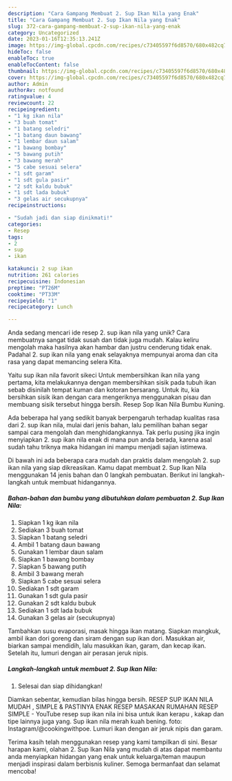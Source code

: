 ```yaml
---
description: "Cara Gampang Membuat 2. Sup Ikan Nila yang Enak"
title: "Cara Gampang Membuat 2. Sup Ikan Nila yang Enak"
slug: 372-cara-gampang-membuat-2-sup-ikan-nila-yang-enak
category: Uncategorized
date: 2023-01-16T12:35:13.241Z
image: https://img-global.cpcdn.com/recipes/c73405597f6d8570/680x482cq70/2-sup-ikan-nila-foto-resep-utama.jpg
hideToc: false
enableToc: true
enableTocContent: false
thumbnail: https://img-global.cpcdn.com/recipes/c73405597f6d8570/680x482cq70/2-sup-ikan-nila-foto-resep-utama.jpg
cover: https://img-global.cpcdn.com/recipes/c73405597f6d8570/680x482cq70/2-sup-ikan-nila-foto-resep-utama.jpg
author: Admin
authorAv: notfound
ratingvalue: 4
reviewcount: 22
recipeingredient:
- "1 kg ikan nila"
- "3 buah tomat"
- "1 batang seledri"
- "1 batang daun bawang"
- "1 lembar daun salam"
- "1 bawang bombay"
- "5 bawang putih"
- "3 bawang merah"
- "5 cabe sesuai selera"
- "1 sdt garam"
- "1 sdt gula pasir"
- "2 sdt kaldu bubuk"
- "1 sdt lada bubuk"
- "3 gelas air secukupnya"
recipeinstructions:

- "Sudah jadi dan siap dinikmati!"
categories:
- Resep
tags:
- 2
- sup
- ikan

katakunci: 2 sup ikan 
nutrition: 261 calories
recipecuisine: Indonesian
preptime: "PT26M"
cooktime: "PT33M"
recipeyield: "1"
recipecategory: Lunch

---
```





Anda sedang mencari ide resep 2. sup ikan nila yang unik? Cara membuatnya sangat tidak susah dan tidak juga mudah. Kalau keliru mengolah maka hasilnya akan hambar dan justru cenderung tidak enak. Padahal 2. sup ikan nila yang enak selayaknya mempunyai aroma dan cita rasa yang dapat memancing selera Kita.





Yaitu sup ikan nila favorit sikeci Untuk membersihkan ikan nila yang pertama, kita melakukannya dengan membersihkan sisik pada tubuh ikan sebab disinilah tempat kuman dan kotoran bersarang. Untuk itu, kia bersihkan sisik ikan dengan cara mengeriknya menggunakan pisau dan membuang sisik tersebut hingga bersih. Resep Sop Ikan Nila Bumbu Kuning.

Ada beberapa hal yang sedikit banyak berpengaruh terhadap kualitas rasa dari 2. sup ikan nila, mulai dari jenis bahan, lalu pemilihan bahan segar sampai cara mengolah dan menghidangkannya. Tak perlu pusing jika ingin menyiapkan 2. sup ikan nila enak di mana pun anda berada, karena asal sudah tahu triknya maka hidangan ini mampu menjadi sajian istimewa.






Di bawah ini ada beberapa cara mudah dan praktis dalam mengolah 2. sup ikan nila yang siap dikreasikan. Kamu dapat membuat 2. Sup Ikan Nila menggunakan 14 jenis bahan dan 0 langkah pembuatan. Berikut ini langkah-langkah untuk membuat hidangannya.

<!--inarticleads1-->

##### Bahan-bahan dan bumbu yang dibutuhkan dalam pembuatan 2. Sup Ikan Nila:

1. Siapkan 1 kg ikan nila
1. Sediakan 3 buah tomat
1. Siapkan 1 batang seledri
1. Ambil 1 batang daun bawang
1. Gunakan 1 lembar daun salam
1. Siapkan 1 bawang bombay
1. Siapkan 5 bawang putih
1. Ambil 3 bawang merah
1. Siapkan 5 cabe sesuai selera
1. Sediakan 1 sdt garam
1. Gunakan 1 sdt gula pasir
1. Gunakan 2 sdt kaldu bubuk
1. Sediakan 1 sdt lada bubuk
1. Gunakan 3 gelas air (secukupnya)


Tambahkan susu evaporasi, masak hingga ikan matang. Siapkan mangkuk, ambil ikan dori goreng dan siram dengan sup ikan dori. Masukkan air, biarkan sampai mendidih, lalu masukkan ikan, garam, dan kecap ikan. Setelah itu, lumuri dengan air perasan jeruk nipis. 

<!--inarticleads2-->

##### Langkah-langkah untuk membuat 2. Sup Ikan Nila:


1. Selesai dan siap dihidangkan!

Diamkan sebentar, kemudian bilas hingga bersih. RESEP SUP IKAN NILA MUDAH , SIMPLE &amp; PASTINYA ENAK RESEP MASAKAN RUMAHAN RESEP SIMPLE - YouTube resep sup ikan nila ini bisa untuk ikan kerapu , kakap dan tipe lainnya juga yang. Sup ikan nila merah kuah bening. foto: Instagram/@cookingwithpoe. Lumuri ikan dengan air jeruk nipis dan garam. 

Terima kasih telah menggunakan resep yang kami tampilkan di sini. Besar harapan kami, olahan 2. Sup Ikan Nila yang mudah di atas dapat membantu anda menyiapkan hidangan yang enak untuk keluarga/teman maupun menjadi inspirasi dalam berbisnis kuliner. Semoga bermanfaat dan selamat mencoba!
